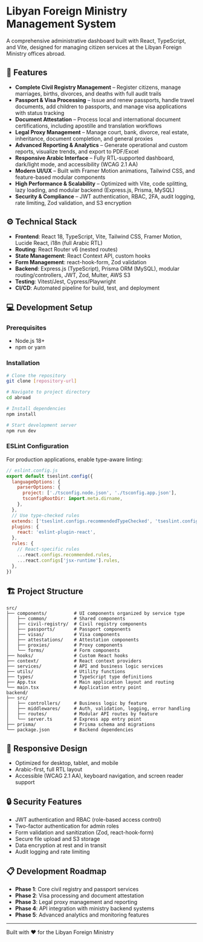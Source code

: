 # Libyan Foreign Ministry Management System

A comprehensive administrative dashboard built with React, TypeScript, and Vite, designed for managing citizen services at the Libyan Foreign Ministry offices abroad.

## 🚀 Features

- **Complete Civil Registry Management** – Register citizens, manage marriages, births, divorces, and deaths with full audit trails
- **Passport & Visa Processing** – Issue and renew passports, handle travel documents, add children to passports, and manage visa applications with status tracking
- **Document Attestation** – Process local and international document certifications, including apostille and translation workflows
- **Legal Proxy Management** – Manage court, bank, divorce, real estate, inheritance, document completion, and general proxies
- **Advanced Reporting & Analytics** – Generate operational and custom reports, visualize trends, and export to PDF/Excel
- **Responsive Arabic Interface** – Fully RTL-supported dashboard, dark/light mode, and accessibility (WCAG 2.1 AA)
- **Modern UI/UX** – Built with Framer Motion animations, Tailwind CSS, and feature-based modular components
- **High Performance & Scalability** – Optimized with Vite, code splitting, lazy loading, and modular backend (Express.js, Prisma, MySQL)
- **Security & Compliance** – JWT authentication, RBAC, 2FA, audit logging, rate limiting, Zod validation, and S3 encryption

## ⚙️ Technical Stack

- **Frontend**: React 18, TypeScript, Vite, Tailwind CSS, Framer Motion, Lucide React, i18n (full Arabic RTL)
- **Routing**: React Router v6 (nested routes)
- **State Management**: React Context API, custom hooks
- **Form Management**: react-hook-form, Zod validation
- **Backend**: Express.js (TypeScript), Prisma ORM (MySQL), modular routing/controllers, JWT, Zod, Multer, AWS S3
- **Testing**: Vitest/Jest, Cypress/Playwright
- **CI/CD**: Automated pipeline for build, test, and deployment

## 💻 Development Setup

### Prerequisites

- Node.js 18+ 
- npm or yarn

### Installation

```bash
# Clone the repository
git clone [repository-url]

# Navigate to project directory
cd abroad

# Install dependencies
npm install

# Start development server
npm run dev
```

### ESLint Configuration

For production applications, enable type-aware linting:

```js
// eslint.config.js
export default tseslint.config({
  languageOptions: {
    parserOptions: {
      project: ['./tsconfig.node.json', './tsconfig.app.json'],
      tsconfigRootDir: import.meta.dirname,
    },
  },
  // Use type-checked rules
  extends: ['tseslint.configs.recommendedTypeChecked', 'tseslint.configs.stylisticTypeChecked'],
  plugins: {
    react: 'eslint-plugin-react',
  },
  rules: {
    // React-specific rules
    ...react.configs.recommended.rules,
    ...react.configs['jsx-runtime'].rules,
  },
})
```

## 🏗️ Project Structure

```
src/
├── components/          # UI components organized by service type
│   ├── common/          # Shared components
│   ├── civil-registry/  # Civil registry components
│   ├── passports/       # Passport components
│   ├── visas/           # Visa components
│   ├── attestations/    # Attestation components
│   ├── proxies/         # Proxy components
│   └── forms/           # Form components
├── hooks/               # Custom React hooks
├── context/             # React context providers
├── services/            # API and business logic services
├── utils/               # Utility functions
├── types/               # TypeScript type definitions
├── App.tsx              # Main application layout and routing
└── main.tsx             # Application entry point
backend/
├── src/
│   ├── controllers/     # Business logic by feature
│   ├── middlewares/     # Auth, validation, logging, error handling
│   ├── routes/          # Modular API routes by feature
│   └── server.ts        # Express app entry point
├── prisma/              # Prisma schema and migrations
└── package.json         # Backend dependencies
```

## 📱 Responsive Design

- Optimized for desktop, tablet, and mobile
- Arabic-first, full RTL layout
- Accessible (WCAG 2.1 AA), keyboard navigation, and screen reader support

## 🔒 Security Features

- JWT authentication and RBAC (role-based access control)
- Two-factor authentication for admin roles
- Form validation and sanitization (Zod, react-hook-form)
- Secure file upload and S3 storage
- Data encryption at rest and in transit
- Audit logging and rate limiting

## 📋 Development Roadmap

- **Phase 1**: Core civil registry and passport services
- **Phase 2**: Visa processing and document attestation
- **Phase 3**: Legal proxy management and reporting
- **Phase 4**: API integration with ministry backend systems
- **Phase 5**: Advanced analytics and monitoring features

---

Built with ❤️ for the Libyan Foreign Ministry

